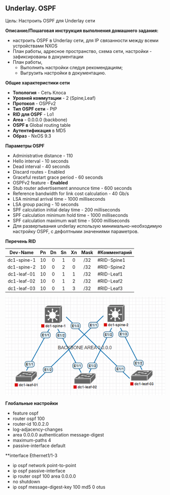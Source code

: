 ## Underlay. OSPF

Цель:
Настроить OSPF для Underlay сети


**Описание/Пошаговая инструкция выполнения домашнего задания:**   
* настроить OSPF в Underlay сети, для IP связанности между всеми устройствами NXOS
* План работы, адресное пространство, схема сети, настройки - зафиксированы в документации
* План работы, 
  * Выполнить настройки следуя рекомендациям; 
  * Выгрузить настройки в документацию.

**Общие характеристики сети**  
* **Топология** - Сеть Клоса
* **Уровней коммутации** - 2 (Spine,Leaf)
* **Протокол** - OSPFv2
* **Тип OSPF сети** - PtP
* **RID для OSPF** - Lo1
* **Area** - 0.0.0.0 (backbone)
* **OSPF в** Global routing table
* **Аутентификация** в MD5
* **Образ** - NxOS 9.3

**Параметры OSPF**
* Administrative distance	- 110
* Hello interval - 10 seconds
* Dead interval - 40 seconds
* Discard routes - Enabled
* Graceful restart grace period - 60 seconds
* OSPFv2 feature - **Enabled**
* Stub router advertisement announce time - 600 seconds
* Reference bandwidth for link cost calculation - 40 Gb/s
* LSA minimal arrival time - 1000 milliseconds
* LSA group pacing - 10 seconds
* SPF calculation initial delay time - 200 milliseconds
* SPF calculation minimum hold time - 1000 milliseconds
* SPF calculation maximum wait time - 5000 milliseconds
* Для развертывания underlay использую минимально-необходимую настройку OSPF, с дефолтными значениями параметров.

**Перечень RID**

|Dev-Name   |Pn   |Dn           |Sn    |Xn    |Mask|#Комментарий        |
|:---------:|:---:|:-----------:|:----:|:----:|:--:|--------------------|
|dc1-spine-1| 10  |    0        |  1   |   0  | /32| #RID-Spine1        |
|dc1-spine-2| 10  |    0        |  2   |   0  | /32| #RID-Spine2        |
|dc1-leaf-01| 10  |    0        |  1   |   1  | /32| #RID-Leaf1         |
|dc1-leaf-02| 10  |    0        |  1   |   2  | /32| #RID-Leaf2         |
|dc1-leaf-03| 10  |    0        |  1   |   3  | /32| #RID-Leaf3         |

![img.png](img.png)


**Глобальные настройки**
- feature ospf
- router ospf 100
- router-id 10.0.2.0
- log-adjacency-changes
- area 0.0.0.0 authentication message-digest
- maximum-paths 4
- passive-interface default

**interface Ethernet1/1-3
  - ip ospf network point-to-point
  - ip ospf passive-interface
  - ip router ospf 100 area 0.0.0.0
  - no shutdown
  - ip ospf message-digest-key 100 md5 0 otus